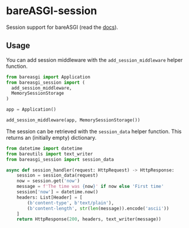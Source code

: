 # bareASGI-session

Session support for bareASGI (read the [docs](https://rob-blackbourn.github.io/bareASGI-session/)).

## Usage

You can add session middleware with the `add_session_middleware` helper function.

```python
from bareasgi import Application
from bareasgi_session import (
  add_session_middleware,
  MemorySessionStorage
)

app = Application()

add_session_middleware(app, MemorySessionStorage())
```

The session can be retrieved with the `session_data` helper function. This returns
an (initially empty) dictionary.

```python
from datetime import datetime
from bareutils import text_writer
from bareasgi_session import session_data

async def session_handler(request: HttpRequest) -> HttpResponse:
    session = session_data(request)
    now = session.get('now')
    message = f'The time was {now}' if now else 'First time'
    session['now'] = datetime.now()
    headers: List[Header] = [
        (b'content-type', b'text/plain'),
        (b'content-length', str(len(message)).encode('ascii'))
    ]
    return HttpResponse(200, headers, text_writer(message))
```
